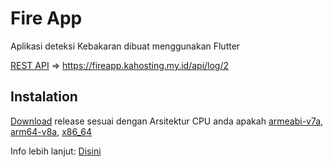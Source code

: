 # Fire App

Aplikasi deteksi Kebakaran dibuat menggunakan Flutter

[REST API](https://fireapp.kahosting.my.id/api/log/2) => <https://fireapp.kahosting.my.id/api/log/2>

## Instalation

[Download](https://github.com/KAnggara/fireapp/releases/) release sesuai dengan Arsitektur CPU anda apakah [armeabi-v7a](https://developer.android.com/ndk/guides/abis?hl=id#v7a), [arm64-v8a](https://developer.android.com/ndk/guides/abis?hl=id#arm64-v8a), [x86_64](https://developer.android.com/ndk/guides/abis?hl=id#86-64)

Info lebih lanjut: [Disini](https://developer.android.com/ndk/guides/abis?hl=id)
